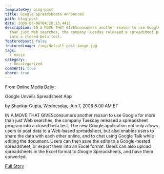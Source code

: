 ```yaml
---
templateKey: blog-post
title: Google Spreadsheets Announced
path: blog-post
date: 2006-06-08T04:20:13.441Z
description: IN A MOVE THAT GIVESconsumers another reason to use Google for more
  than just Web searches, the company Tuesday released a spreadsheet program
  into a closed beta test.
featuredpost: false
featuredimage: /img/default-post-image.jpg
tags:
  - movie
category:
  - Uncategorized
comments: true
share: true
---
```

From [Online Media Daily](http://publications.mediapost.com/index.cfm?fuseaction=Articles.san&s=44230&Nid=20777&p=301329):

Google Unveils Spreadsheet App

by Shankar Gupta, Wednesday, Jun 7, 2006 6:00 AM ET

IN A MOVE THAT GIVESconsumers another reason to use Google for more than just Web searches, the company Tuesday released a spreadsheet program into a closed beta test. The new Google application not only allows users to post data to a Web-based spreadsheet, but also enables users to share the data with each other online, and to chat using Google Talk while editing the document. Users can then save the edits to a Google-hosted spreadsheet, or export them into an Excel format. Users can also upload spreadsheets in the Excel format to Google Spreadsheets, and have them converted.

[Full Story](http://publications.mediapost.com/index.cfm?fuseaction=Articles.san&s=44230&Nid=20777&p=301329)